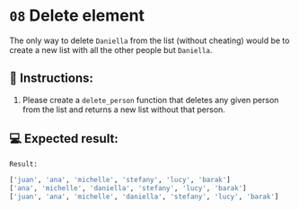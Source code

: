 # `08` Delete element

The only way to delete `Daniella` from the list (without cheating) would be to create a new list with all the other people but `Daniella`.

## 📝 Instructions:

1. Please create a `delete_person` function that deletes any given person from the list and returns a new list without that person.

## 💻 Expected result:

 ```py
Result:

['juan', 'ana', 'michelle', 'stefany', 'lucy', 'barak']
['ana', 'michelle', 'daniella', 'stefany', 'lucy', 'barak']
['juan', 'ana', 'michelle', 'daniella', 'stefany', 'lucy', 'barak']
```
